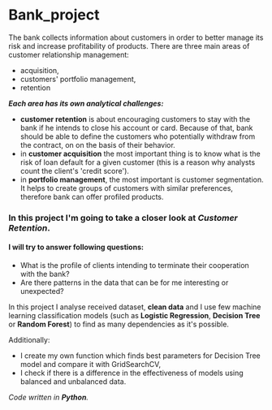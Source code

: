 # Bank_project

The bank collects information about customers in order to better manage its risk and increase
profitability of products. There are three main areas of customer relationship management:
* acquisition,
* customers' portfolio management, 
* retention
 
_**Each area has its own analytical challenges:**_
* **customer retention** is about encouraging customers to stay with the bank if he intends to close his
account or card. Because of that, bank should be able to define the customers who potentially withdraw from the contract, on
on the basis of their behavior.
* in **customer acquisition** the most important thing is to know what is the risk of loan default for a given customer (this is a reason why analysts count the client's 'credit score').
* in **portfolio management**, the most important is customer segmentation. It helps to create groups of customers with similar preferences, therefore bank can offer profiled products.

### In this project I'm going to take a closer look at  _Customer Retention_. 

#### I will try to answer following questions:

* What is the profile of clients intending to terminate their cooperation with the bank?
* Are there patterns in the data that can be for me interesting or unexpected?

In this project I analyse received dataset, **clean data** and I use few machine learning classification models (such as **Logistic Regression**, **Decision Tree** or **Random Forest**) to find as many dependencies as it's possible. 

Additionally:
* I create my own function which finds best parameters for Decision Tree model and compare it with GridSearchCV,
* I check if there is a difference in the effectiveness of models using balanced and unbalanced data.

_Code written in **Python**._
